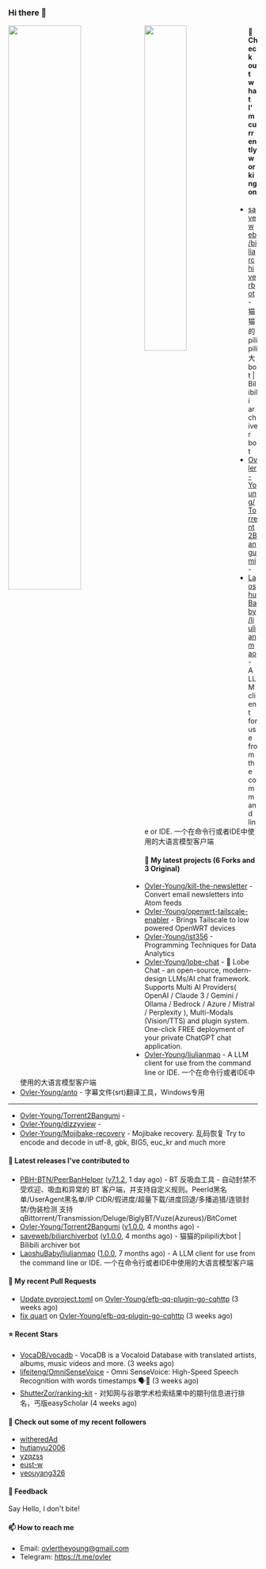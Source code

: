 ### Hi there 👋

<img align="left" width="54%" src="https://github-readme-stats-mauve-one-69.vercel.app/api?username=Ovler-Young&theme=dark&count_private=true&show_icons=true" />
<img align="left" width="41%" src="https://github-readme-stats-mauve-one-69.vercel.app/api/top-langs/?username=Ovler-Young&layout=compact&theme=dark&include_all_commits=true&count_private=true" />

#### 👷 Check out what I'm currently working on

- [saveweb/biliarchiverbot](https://github.com/saveweb/biliarchiverbot) - 猫猫的pilipili大bot | Bilibili archiver bot
- [Ovler-Young/Torrent2Bangumi](https://github.com/Ovler-Young/Torrent2Bangumi) - 
- [LaoshuBaby/liulianmao](https://github.com/LaoshuBaby/liulianmao) - A LLM client for use from the command line or IDE. 一个在命令行或者IDE中使用的大语言模型客户端

#### 🌱 My latest projects (6 Forks and 3 Original)

- [Ovler-Young/kill-the-newsletter](https://github.com/Ovler-Young/kill-the-newsletter) - Convert email newsletters into Atom feeds
- [Ovler-Young/openwrt-tailscale-enabler](https://github.com/Ovler-Young/openwrt-tailscale-enabler) - Brings Tailscale to low powered OpenWRT devices
- [Ovler-Young/ist356](https://github.com/Ovler-Young/ist356) - Programming Techniques for Data Analytics
- [Ovler-Young/lobe-chat](https://github.com/Ovler-Young/lobe-chat) - 🤯 Lobe Chat - an open-source, modern-design LLMs/AI chat framework. Supports Multi AI Providers( OpenAI / Claude 3 / Gemini / Ollama / Bedrock / Azure / Mistral / Perplexity ), Multi-Modals (Vision/TTS) and plugin system. One-click FREE deployment of your private ChatGPT chat application.
- [Ovler-Young/liulianmao](https://github.com/Ovler-Young/liulianmao) - A LLM client for use from the command line or IDE. 一个在命令行或者IDE中使用的大语言模型客户端
- [Ovler-Young/anto](https://github.com/Ovler-Young/anto) - 字幕文件(srt)翻译工具，Windows专用
- ---

- [Ovler-Young/Torrent2Bangumi](https://github.com/Ovler-Young/Torrent2Bangumi) - 
- [Ovler-Young/dizzyview](https://github.com/Ovler-Young/dizzyview) - 
- [Ovler-Young/Mojibake-recovery](https://github.com/Ovler-Young/Mojibake-recovery) - Mojibake recovery. 乱码恢复 Try to encode and decode in utf-8, gbk, BIG5, euc_kr and much more

#### 🔭 Latest releases I've contributed to

- [PBH-BTN/PeerBanHelper](https://github.com/PBH-BTN/PeerBanHelper) ([v7.1.2](https://github.com/PBH-BTN/PeerBanHelper/releases/tag/v7.1.2), 1 day ago) - BT 反吸血工具 - 自动封禁不受欢迎、吸血和异常的 BT 客户端，并支持自定义规则。PeerId黑名单/UserAgent黑名单/IP CIDR/假进度/超量下载/进度回退/多播追猎/连锁封禁/伪装检测 支持 qBittorrent/Transmission/Deluge/BiglyBT/Vuze(Azureus)/BitComet
- [Ovler-Young/Torrent2Bangumi](https://github.com/Ovler-Young/Torrent2Bangumi) ([v1.0.0](https://github.com/Ovler-Young/Torrent2Bangumi/releases/tag/v1.0.0), 4 months ago) - 
- [saveweb/biliarchiverbot](https://github.com/saveweb/biliarchiverbot) ([v1.0.0](https://github.com/saveweb/biliarchiverbot/releases/tag/v1.0.0), 4 months ago) - 猫猫的pilipili大bot | Bilibili archiver bot
- [LaoshuBaby/liulianmao](https://github.com/LaoshuBaby/liulianmao) ([1.0.0](https://github.com/LaoshuBaby/liulianmao/releases/tag/1.0.0), 7 months ago) - A LLM client for use from the command line or IDE. 一个在命令行或者IDE中使用的大语言模型客户端

#### 🔨 My recent Pull Requests

- [Update pyproject.toml](https://github.com/Ovler-Young/efb-qq-plugin-go-cqhttp/pull/2) on [Ovler-Young/efb-qq-plugin-go-cqhttp](https://github.com/Ovler-Young/efb-qq-plugin-go-cqhttp) (3 weeks ago)
- [fix quart](https://github.com/Ovler-Young/efb-qq-plugin-go-cqhttp/pull/1) on [Ovler-Young/efb-qq-plugin-go-cqhttp](https://github.com/Ovler-Young/efb-qq-plugin-go-cqhttp) (3 weeks ago)

#### ⭐ Recent Stars

- [VocaDB/vocadb](https://github.com/VocaDB/vocadb) - VocaDB is a Vocaloid Database with translated artists, albums, music videos and more. (3 weeks ago)
- [lifeiteng/OmniSenseVoice](https://github.com/lifeiteng/OmniSenseVoice) - Omni SenseVoice: High-Speed Speech Recognition with words timestamps 🗣️🎯 (3 weeks ago)
- [ShutterZor/ranking-kit](https://github.com/ShutterZor/ranking-kit) - 对知网与谷歌学术检索结果中的期刊信息进行排名，丐版easyScholar (4 weeks ago)

#### 👯 Check out some of my recent followers

- [witheredAd](https://github.com/witheredAd)
- [hutianyu2006](https://github.com/hutianyu2006)
- [yzqzss](https://github.com/yzqzss)
- [eust-w](https://github.com/eust-w)
- [yeouyang326](https://github.com/yeouyang326)

#### 💬 Feedback

Say Hello, I don't bite!

#### 📫 How to reach me

- Email: ovlertheyoung@gmail.com
- Telegram: https://t.me/ovler
